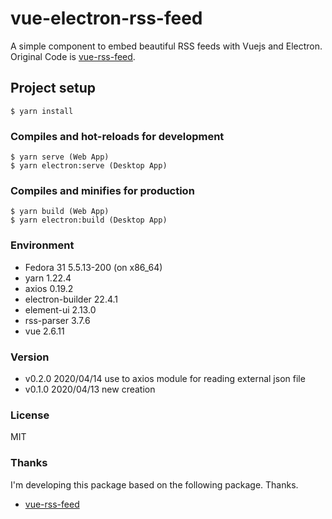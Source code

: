 # vue-electron-rss-feed
A simple component to embed beautiful RSS feeds with Vuejs and Electron.  
Original Code is [vue-rss-feed](https://github.com/RSSapp/vue-rss-feed).

## Project setup
```
$ yarn install
```

### Compiles and hot-reloads for development
```
$ yarn serve (Web App)
$ yarn electron:serve (Desktop App)
```

### Compiles and minifies for production
```
$ yarn build (Web App)
$ yarn electron:build (Desktop App)
```

### Environment
* Fedora 31 5.5.13-200 (on x86_64)
* yarn 1.22.4
* axios 0.19.2
* electron-builder 22.4.1
* element-ui 2.13.0
* rss-parser 3.7.6
* vue 2.6.11

### Version
* v0.2.0 2020/04/14 use to axios module for reading external json file
* v0.1.0 2020/04/13 new creation

### License

MIT

### Thanks
I'm developing this package based on the following package. Thanks.

* [vue-rss-feed](https://github.com/RSSapp/vue-rss-feed)

